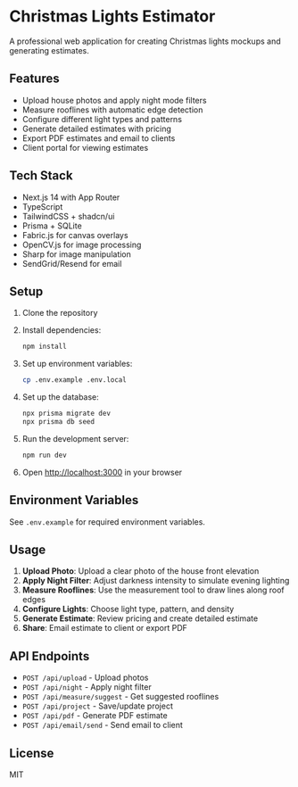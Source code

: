 # Christmas Lights Estimator

A professional web application for creating Christmas lights mockups and generating estimates.

## Features

- Upload house photos and apply night mode filters
- Measure rooflines with automatic edge detection
- Configure different light types and patterns
- Generate detailed estimates with pricing
- Export PDF estimates and email to clients
- Client portal for viewing estimates

## Tech Stack

- Next.js 14 with App Router
- TypeScript
- TailwindCSS + shadcn/ui
- Prisma + SQLite
- Fabric.js for canvas overlays
- OpenCV.js for image processing
- Sharp for image manipulation
- SendGrid/Resend for email

## Setup

1. Clone the repository
2. Install dependencies:
   ```bash
   npm install
   ```

3. Set up environment variables:
   ```bash
   cp .env.example .env.local
   ```

4. Set up the database:
   ```bash
   npx prisma migrate dev
   npx prisma db seed
   ```

5. Run the development server:
   ```bash
   npm run dev
   ```

6. Open [http://localhost:3000](http://localhost:3000) in your browser

## Environment Variables

See `.env.example` for required environment variables.

## Usage

1. **Upload Photo**: Upload a clear photo of the house front elevation
2. **Apply Night Filter**: Adjust darkness intensity to simulate evening lighting
3. **Measure Rooflines**: Use the measurement tool to draw lines along roof edges
4. **Configure Lights**: Choose light type, pattern, and density
5. **Generate Estimate**: Review pricing and create detailed estimate
6. **Share**: Email estimate to client or export PDF

## API Endpoints

- `POST /api/upload` - Upload photos
- `POST /api/night` - Apply night filter
- `POST /api/measure/suggest` - Get suggested rooflines
- `POST /api/project` - Save/update project
- `POST /api/pdf` - Generate PDF estimate
- `POST /api/email/send` - Send email to client

## License

MIT





